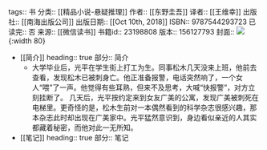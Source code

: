 tags:: 书
分类:: [[精品小说-悬疑推理]]
作者:: [[东野圭吾]]
译者:: [[王维幸]]
出版社:: [[南海出版公司]]
出版日期:: [[Oct 10th, 2018]]
ISBN:: 9787544293723
已读完:: 否
来源:: [[微信读书]]
书籍id:: 23198808
版本:: 156127793
封面:: ![](https://weread-1258476243.file.myqcloud.com/weread/cover/65/YueWen_23198808/s_YueWen_23198808.jpg){:width 80}

- [[简介]]
  heading:: true
  部分:: 简介
	- 大学毕业后，光平在学生街上打工为生。同事松木几天没来上班，他前去查看，发现松木已被刺身亡。他正准备报警，电话突然响了，一个女人“喂”了一声。他觉得有些耳熟，但来不及思考，大喊“快报警”，对方立刻挂断了。
	  几天后，光平按约定来到女友广美的公寓，发现广美被刺死在电梯里。更奇怪的是，松木生前对一本偶然看到的科学杂志很感兴趣，那本杂志此时却出现在广美家中。光平猛然意识到，身边看似亲近的人其实都藏着秘密，而他对此一无所知。
- [[笔记]]
  heading:: true
  部分:: 笔记